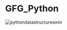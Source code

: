 ﻿# GFG_Python
![pythondatastructuresmin](https://github.com/Shouvik078/GFG_Python/assets/106507099/04efa23a-bb0c-41d4-be48-6feae796f98d)
